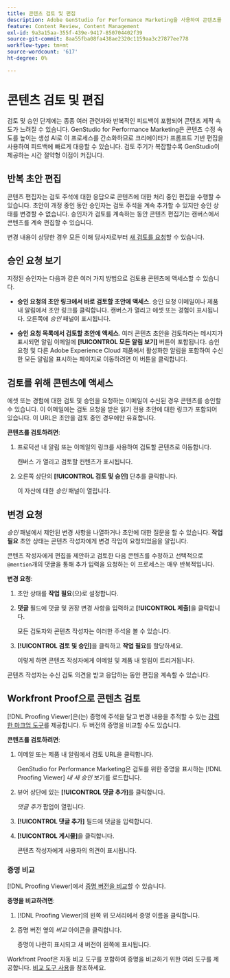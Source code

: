 ```yaml
---
title: 콘텐츠 검토 및 편집
description: Adobe GenStudio for Performance Marketing을 사용하여 콘텐츠를 반복적으로 검토하고 편집하는 방법에 대해 알아봅니다.
feature: Content Review, Content Management
exl-id: 9a3a15aa-355f-439e-9417-850704402f39
source-git-commit: 8aa55fba08fa438ae2320c1159aa3c27877ee778
workflow-type: tm+mt
source-wordcount: '617'
ht-degree: 0%

---
```


# 콘텐츠 검토 및 편집

검토 및 승인 단계에는 종종 여러 관련자와 반복적인 피드백이 포함되어 콘텐츠 제작 속도가 느려질 수 있습니다. GenStudio for Performance Marketing은 콘텐츠 수정 속도를 높이는 생성 AI로 이 프로세스를 간소화하므로 크리에이터가 프롬프트 기반 편집을 사용하여 피드백에 빠르게 대응할 수 있습니다. 검토 주기가 복잡할수록 GenStudio이 제공하는 시간 절약형 이점이 커집니다.

## 반복 초안 편집

콘텐츠 편집자는 검토 주석에 대한 응답으로 콘텐츠에 대한 처리 중인 편집을 수행할 수 있습니다. 초안이 개정 중인 동안 승인자는 검토 주석을 계속 추가할 수 있지만 승인 상태를 변경할 수 없습니다. 승인자가 검토를 계속하는 동안 콘텐츠 편집기는 캔버스에서 콘텐츠를 계속 편집할 수 있습니다.

변경 내용이 상당한 경우 모든 이해 당사자로부터 [새 검토를 요청](/help/user-guide/approvals/request-review.md#request-new-approval)할 수 있습니다.

## 승인 요청 보기

지정된 승인자는 다음과 같은 여러 가지 방법으로 검토용 콘텐츠에 액세스할 수 있습니다.

* **승인 요청의 초안 링크에서 바로 검토할 초안에 액세스**. 승인 요청 이메일이나 제품 내 알림에서 초안 링크를 클릭합니다. 캔버스가 열리고 에셋 또는 경험이 표시됩니다. 오른쪽에 _승인_ 패널이 표시됩니다.

* **승인 요청 목록에서 검토할 초안에 액세스**. 여러 콘텐츠 초안을 검토하라는 메시지가 표시되면 알림 이메일에 **[!UICONTROL 모든 알림 보기]** 버튼이 포함됩니다. 승인 요청 및 다른 Adobe Experience Cloud 제품에서 활성화한 알림을 포함하여 수신한 모든 알림을 표시하는 페이지로 이동하려면 이 버튼을 클릭합니다.

## 검토를 위해 콘텐츠에 액세스

에셋 또는 경험에 대한 검토 및 승인을 요청하는 이메일이 수신된 경우 콘텐츠를 승인할 수 있습니다. 이 이메일에는 검토 요청을 받은 읽기 전용 초안에 대한 링크가 포함되어 있습니다. 이 URL은 초안을 검토 중인 경우에만 유효합니다.

**콘텐츠를 검토하려면**:

1. 프로덕션 내 알림 또는 이메일의 링크를 사용하여 검토할 콘텐츠로 이동합니다.

   캔버스 가 열리고 검토할 컨텐츠가 표시됩니다.

1. 오른쪽 상단의 **[!UICONTROL 검토 및 승인]** 단추를 클릭합니다.

   이 자산에 대한 _승인_ 패널이 열립니다.

## 변경 요청

_승인_ 패널에서 제안된 변경 사항을 나열하거나 초안에 대한 질문을 할 수 있습니다. **작업 필요** 초안 상태는 콘텐츠 작성자에게 변경 작업이 요청되었음을 알립니다.

콘텐츠 작성자에게 편집을 제안하고 검토한 다음 콘텐츠를 수정하고 선택적으로 `@mention`개의 댓글을 통해 추가 입력을 요청하는 이 프로세스는 매우 반복적입니다.

**변경 요청**:

1. 초안 상태를 **작업 필요**(으)로 설정합니다.

1. **댓글** 필드에 댓글 및 권장 변경 사항을 입력하고 **[!UICONTROL 제출]**&#x200B;을 클릭합니다.

   모든 검토자와 콘텐츠 작성자는 이러한 주석을 볼 수 있습니다.

1. **[!UICONTROL 검토 및 승인]**&#x200B;을 클릭하고 **작업 필요**&#x200B;를 할당하세요.

   이렇게 하면 콘텐츠 작성자에게 이메일 및 제품 내 알림이 트리거됩니다.

콘텐츠 작성자는 수신 검토 의견을 받고 응답하는 동안 편집을 계속할 수 있습니다.

## Workfront Proof으로 콘텐츠 검토

[!DNL Proofing Viewer]은(는) 증명에 주석을 달고 변경 내용을 추적할 수 있는 [강력한 마크업 도구](https://experienceleague.adobe.com/ko/docs/workfront/using/review-and-approve-work/proofing/review-proofs-in-workfront/comment-on-a-proof/comment-on-proof-1)를 제공합니다. 두 버전의 증명을 비교할 수도 있습니다.

**콘텐츠를 검토하려면**:

1. 이메일 또는 제품 내 알림에서 검토 URL을 클릭합니다.

   GenStudio for Performance Marketing은 검토를 위한 증명을 표시하는 [!DNL Proofing Viewer] _내 새 승인_ 보기를 로드합니다.

1. 뷰어 상단에 있는 **[!UICONTROL 댓글 추가]**&#x200B;를 클릭합니다.

   _댓글 추가_ 팝업이 열립니다.

1. **[!UICONTROL 댓글 추가]** 필드에 댓글을 입력합니다.

1. **[!UICONTROL 게시물]**&#x200B;을 클릭합니다.

   콘텐츠 작성자에게 사용자의 의견이 표시됩니다.

### 증명 비교

[!DNL Proofing Viewer]에서 [증명 버전을 비교](https://experienceleague.adobe.com/ko/docs/workfront/using/workfront-proof/work-with-proofs-in-wf-proof/review-proofs-web-proofing-viewer/compare-proofs)할 수 있습니다.

**증명을 비교하려면**:

1. [!DNL Proofing Viewer]의 왼쪽 위 모서리에서 증명 이름을 클릭합니다.

1. 증명 버전 옆의 _비교_ 아이콘을 클릭합니다.

   증명이 나란히 표시되고 새 버전이 왼쪽에 표시됩니다.

Workfront Proof은 자동 비교 도구를 포함하여 증명을 비교하기 위한 여러 도구를 제공합니다. [비교 도구 사용](https://experienceleague.adobe.com/ko/docs/workfront/using/workfront-proof/work-with-proofs-in-wf-proof/review-proofs-web-proofing-viewer/compare-proofs#use-the-compare-tools)을 참조하세요.
